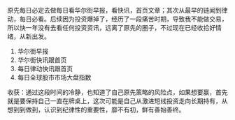 原先每日必定去做每日看华尔街早报，看快讯，首页文章；其次从最早的链闻到律动，每日必看。后续因为投资爆掉了，经历了一段痛苦时期，导致我不能做交易，所以快一年没有去看任何投资资讯，远离了原先的圈子，不过现在已经收拾好情绪，从新出发。

1. 华尔街早报
2. 华尔街快讯跟首页
3. 每日律动快讯跟首页
4. 每日全球股市市场大盘指数

收获：通过这段时间的冷静，也知道了自己原先策略的风险点，如果想要赢，首先就是要保持自己一直在牌桌上，这次可能是自己从激进短线投资走向长期持有，从想到到做到，认识到纪律性的重要性，靡不有初，鲜有善始善终。